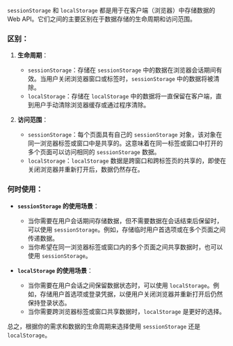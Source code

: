 `sessionStorage` 和 `localStorage` 都是用于在客户端（浏览器）中存储数据的 Web API。它们之间的主要区别在于数据存储的生命周期和访问范围。

### 区别：

1. **生命周期**：
   - `sessionStorage`：存储在 `sessionStorage` 中的数据在浏览器会话期间有效。当用户关闭浏览器窗口或标签时，`sessionStorage` 中的数据将被清除。
   - `localStorage`：存储在 `localStorage` 中的数据将一直保留在客户端，直到用户手动清除浏览器缓存或通过程序清除。

2. **访问范围**：
   - `sessionStorage`：每个页面具有自己的 `sessionStorage` 对象，该对象在同一浏览器标签或窗口中是共享的。这意味着在同一标签或窗口中打开的多个页面可以访问相同的 `sessionStorage` 数据。
   - `localStorage`：`localStorage` 数据是跨窗口和跨标签页的共享的，即使在关闭浏览器并重新打开后，数据仍然存在。

### 何时使用：

- **`sessionStorage` 的使用场景**：
   - 当你需要在用户会话期间存储数据，但不需要数据在会话结束后保留时，可以使用 `sessionStorage`。例如，存储临时用户首选项或在多个页面之间传递数据。
   - 当你希望在同一浏览器标签或窗口内的多个页面之间共享数据时，也可以使用 `sessionStorage`。

- **`localStorage` 的使用场景**：
   - 当你需要在用户会话之间保留数据状态时，可以使用 `localStorage`。例如，存储用户首选项或登录凭据，以便用户关闭浏览器并重新打开后仍然保持登录状态。
   - 当你需要跨浏览器标签或窗口共享数据时，`localStorage` 是更好的选择。

总之，根据你的需求和数据的生命周期来选择使用 `sessionStorage` 还是 `localStorage`。